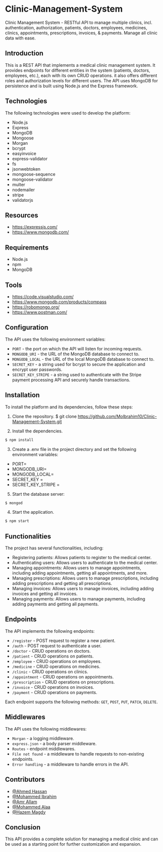 # Clinic-Management-System
Clinic Management System - RESTful API to manage multiple clinics, incl. authentication, authorization, patients, doctors, employees, medicines, clinics, appointments, prescriptions, invoices, &amp; payments. Manage all clinic data with ease.


## Introduction
This is a REST API that implements a medical clinic management system. It provides endpoints for different entities in the system (patients, doctors, employees, etc.), each with its own CRUD operations. it also offers different roles and authorization levels for different users. The API uses MongoDB for persistence and is built using Node.js and the Express framework.


## Technologies
The following technologies were used to develop the platform:

- Node.js
- Express
- MongoDB
- Mongoose
- Morgan
- bcrypt
- easyinvoice
- express-validator
- fs
- jsonwebtoken
- mongoose-sequence
- mongoose-validator
- multer
- nodemailer
- stripe
- validatorjs


## Resources

- https://expressjs.com/
- https://www.mongodb.com/

## Requirements

* Node.js
* npm
* MongoDB

## Tools

- https://code.visualstudio.com/
- https://www.mongodb.com/products/compass
- https://robomongo.org/
- https://www.postman.com/

## Configuration

The API uses the following environment variables:

* `PORT` - the port on which the API will listen for incoming requests.
* `MONGODB_URI` - the URL of the MongoDB database to connect to.
* `MONGODB_LOCAL` - the URL of the local MongoDB database to connect to.
* `SECRET_KEY` - a string used for bcrypt to secure the application and encrypt user passwords.
* `SECRET_KEY_STRIPE` - a string used to authenticate with the Stripe payment processing API and securely handle transactions.

## Installation
To install the platform and its dependencies, follow these steps:
1. Clone the repository.
$ git clone https://github.com/MoIbrahim10/Clinic-Management-System.git

2. Install the dependencies.
```bash
$ npm install
```

3. Create a .env file in the project directory and set the following environment variables:
- PORT=<PORT NUMBER>
- MONGODB_URI=<MONGODB URI>
- MONGODB_LOCAL=<LOCAL MONGODB URI>
- SECRET_KEY = <SECRET KEY FOR BCRYPT ENCRPTION>
- SECRET_KEY_STRIPE = <FOR STRIPT>

5. Start the database server:
```bash
$ mongod
```
4. Start the application.
```bash
$ npm start
```

## Functionalities
The project has several functionalities, including:

- Registering patients: Allows patients to register to the medical center.
- Authenticating users: Allows users to authenticate to the medical center.
- Managing appointments: Allows users to manage appointments, including adding appointments, getting all appointments, and more.
- Managing prescriptions: Allows users to manage prescriptions, including adding prescriptions and getting all prescriptions.
- Managing invoices: Allows users to manage invoices, including adding invoices and getting all invoices.
- Managing payments: Allows users to manage payments, including adding payments and getting all payments.


## Endpoints

The API implements the following endpoints:

* `/register` - POST request to register a new patient.
* `/auth` - POST request to authenticate a user.
* `/doctor` - CRUD operations on doctors.
* `/patient` - CRUD operations on patients.
* `/employee` - CRUD operations on employees.
* `/medicine` - CRUD operations on medicines.
* `/clinic` - CRUD operations on clinics.
* `/appointment` - CRUD operations on appointments.
* `/prescription` - CRUD operations on prescriptions.
* `/invoice` - CRUD operations on invoices.
* `/payment` - CRUD operations on payments.

Each endpoint supports the following methods: `GET`, `POST`, `PUT`, `PATCH`, `DELETE`.



## Middlewares

The API uses the following middlewares:

* `Morgan` - a logging middleware.
* `express.json` - a body parser middleware.
* `Routes` - endpoint middlewares.
* `File not found` - a middleware to handle requests to non-existing endpoints.
* `Error handling` - a middleware to handle errors in the API.

## Contributors
- [@Ahmed Hassan](https://github.com/hassan9810)
- [@Mohammed Ibrahim](https://github.com/MoIbrahim10)
- [@Amr Allam](https://github.com/amriallam)
- [@Mohammed Alaa](https://github.com/moalaacs)
- [@Hazem Magdy](https://github.com/Hazem-Magdy)

## Conclusion

This API provides a complete solution for managing a medical clinic and can be used as a starting point for further customization and expansion.
